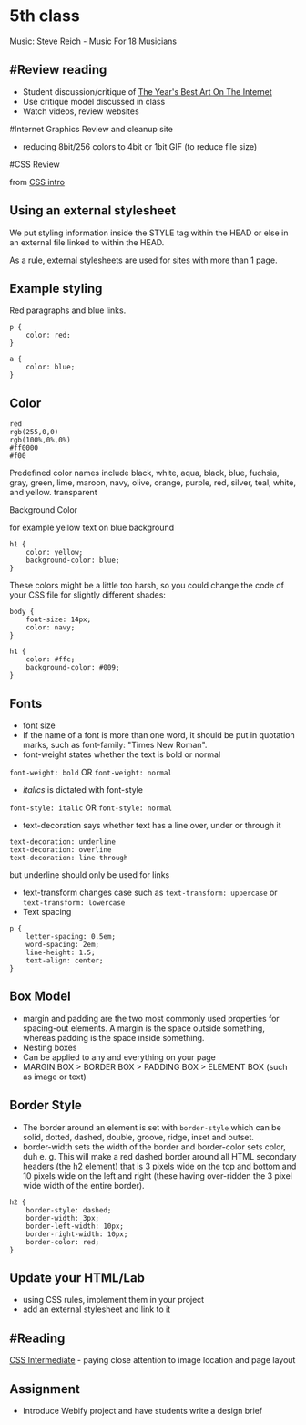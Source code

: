 5th class
=========

Music: Steve Reich - Music For 18 Musicians

#Review reading
-----

* Student discussion/critique of [The Year's Best Art On The Internet](http://www.fastcolabs.com/3039947/the-years-best-art-on-the-internet)
* Use critique model discussed in class
* Watch videos, review websites

#Internet Graphics Review and cleanup site 

* reducing 8bit/256 colors to 4bit or 1bit GIF (to reduce file size)

#CSS Review

from [CSS intro](http://www.htmldog.com/guides/css/)

Using an external stylesheet
----------------------------

We put styling information inside the STYLE tag within the HEAD or else in an external file linked to within the HEAD.

As a rule, external stylesheets are used for sites with more than 1 page. 

Example styling
---------------

Red paragraphs and blue links.

```
p {
    color: red;
}

a {
    color: blue;
}
```

Color
-----

```
red
rgb(255,0,0)
rgb(100%,0%,0%)
#ff0000
#f00
```

Predefined color names include black, white, aqua, black, blue, fuchsia, gray, green, lime, maroon, navy, olive, orange, purple, red, silver, teal, white, and yellow. transparent 


Background Color

for example yellow text on blue background

```
h1 {
    color: yellow;
    background-color: blue;
}
```
These colors might be a little too harsh, so you could change the code of your CSS file for slightly different shades:

```
body {
    font-size: 14px;
    color: navy;
}

h1 {
    color: #ffc;
    background-color: #009;
}
```

Fonts
-----

* font size
* If the name of a font is more than one word, it should be put in quotation marks, such as font-family: "Times New Roman".
* font-weight states whether the text is bold or normal 

```font-weight: bold``` OR ```font-weight: normal```

* *italics* is dictated with font-style

```font-style: italic``` OR ```font-style: normal```

* text-decoration says whether text has a line over, under or through it

```
text-decoration: underline
text-decoration: overline
text-decoration: line-through
```
but underline should only be used for links

* text-transform changes case such as ```text-transform: uppercase``` or ```text-transform: lowercase```
* Text spacing

```
p {
    letter-spacing: 0.5em;
    word-spacing: 2em;
    line-height: 1.5;
    text-align: center;
}
```

Box Model
---------

* margin and padding are the two most commonly used properties for spacing-out elements. A margin is the space outside something, whereas padding is the space inside something.
* Nesting boxes
* Can be applied to any and everything on your page
* MARGIN BOX > BORDER BOX > PADDING BOX > ELEMENT BOX (such as image or text)

Border Style
------------

* The border around an element is set with ```border-style``` which can be solid, dotted, dashed, double, groove, ridge, inset and outset. 
* border-width sets the width of the border and border-color sets color, duh
e. g. This will make a red dashed border around all HTML secondary headers (the h2 element) that is 3 pixels wide on the top and bottom and 10 pixels wide on the left and right (these having over-ridden the 3 pixel wide width of the entire border).

```
h2 {
    border-style: dashed;
    border-width: 3px;
    border-left-width: 10px;
    border-right-width: 10px;
    border-color: red;
}
```

Update your HTML/Lab
--------------------

* using CSS rules, implement them in your project
* add an external stylesheet and link to it


#Reading
-------

[CSS Intermediate](http://www.htmldog.com/guides/css/intermediate/layout/) - paying close attention to image location and page layout

Assignment
----------
* Introduce Webify project and have students write a design brief